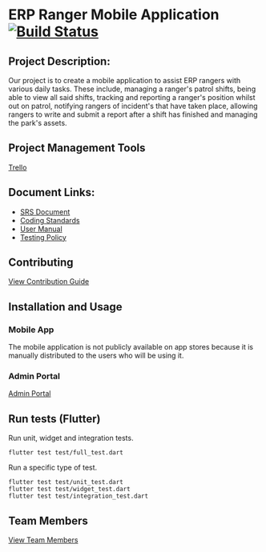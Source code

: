 # ERP Ranger Mobile Application [![Build Status](https://travis-ci.org/cos301-2019-se/ERP-Ranger-Mobile-Application.svg?branch=master)](https://travis-ci.org/cos301-2019-se/ERP-Ranger-Mobile-Application)

## Project Description:
Our project is to create a mobile application to assist ERP rangers with various daily tasks. These include, managing a ranger&#39;s patrol shifts, being able to view all said shifts, tracking and reporting a ranger&#39;s position whilst out on patrol, notifying rangers of incident&#39;s that have taken place, allowing rangers to write and submit a report after a shift has finished and managing the park's assets.

## Project Management Tools
<a href="https://trello.com/b/DdRmfdV3/erp-ranger-mobile-application" target="_blank">Trello</a>

## Document Links:
- <a href="https://github.com/cos301-2019-se/ERP-Ranger-Mobile-Application/blob/master/documentation/COS_301_Capstone_Demo_4_SRS.pdf" target="_blank">SRS Document</a>
- <a href="https://github.com/cos301-2019-se/ERP-Ranger-Mobile-Application/blob/master/documentation/COS301_Coding_standards.pdf" target="_blank">Coding Standards</a> 
- <a href="https://github.com/cos301-2019-se/ERP-Ranger-Mobile-Application/blob/master/documentation/COS_301_Capstone_Demo_User_Manual_2_0.pdf" target="_blank">User Manual</a>
- <a href="https://github.com/cos301-2019-se/ERP-Ranger-Mobile-Application/blob/master /documentation/COS_301_Testing_standards.pdf" target="_blank">Testing Policy</a>

## Contributing
<a href="https://github.com/cos301-2019-se/ERP-Ranger-Mobile-Application/blob/master/CONTRIBUTING.md" target="_blank">View Contribution Guide</a>

## Installation and Usage
### Mobile App
The mobile application is not publicly available on app stores because it is manually distributed to the users who will be using it.
### Admin Portal
<a href="https://erp-ranger-app.firebaseapp.com" target="_blank">Admin Portal</a>

## Run tests (Flutter)
Run unit, widget and integration tests.
```
flutter test test/full_test.dart
```
Run a specific type of test.
```
flutter test test/unit_test.dart
flutter test test/widget_test.dart
flutter test test/integration_test.dart
```

## Team Members
<a href="https://github.com/cos301-2019-se/ERP-Ranger-Mobile-Application/blob/master/TEAM.md" target="_blank">View Team Members</a>
